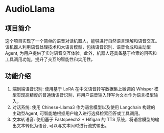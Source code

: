 # AudioLlama
## 项目简介
这个项目实现了一个简单的语音对话机器人，能够进行自然语言理解和语音交互。该机器人利用语音处理技术和大语言模型，包括语音识别、语音合成和主动型Agent, 为用户提供了实时语音交互体验。此外，机器人还具备基于检索的问答和工具调用功能，提升了交互的智能性和实用性。
## 功能介绍
1. 端到端语音识别: 使用基于 LoRA 在中文语音转写数据集上微调的 Whisper 模型实现高精度的普通话语音识别，将用户语音输入转写为文本作为语言模型输入。
2. 对话系统: 使用 Chinese-Llama3 作为语言模型以及使用 Langchain 构建的主动型Agent, 可智能地根据用户输入进行选择检索回答或工具调用。
3. 文本转语音: 使用基于 Fastspeech2 + Hifigan 的 TTS 系统，将语言模型的输出文本转化为语音, 可以与文本同时进行流式输出。 
